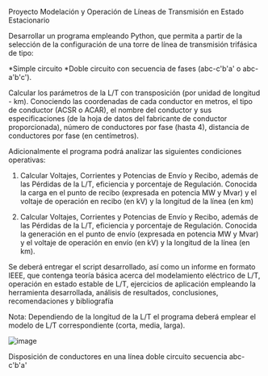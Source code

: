 Proyecto Modelación y Operación de Líneas de Transmisión en Estado Estacionario

Desarrollar un programa empleando Python, que permita a partir de la selección de la configuración de una torre de línea de transmisión trifásica de tipo: 

*Simple circuito
*Doble circuito con secuencia de fases (abc-c'b'a' o abc-a'b'c').

Calcular los parámetros de la L/T con transposición (por unidad de longitud - km). Conociendo
las coordenadas de cada conductor en metros, el tipo de conductor (ACSR o ACAR), el nombre 
del conductor y sus especificaciones (de la hoja de datos del fabricante de conductor 
proporcionada), número de conductores por fase (hasta 4), distancia de conductores por fase 
(en centímetros).

Adicionalmente el programa podrá analizar las siguientes condiciones operativas:

1. Calcular Voltajes, Corrientes y Potencias de Envío y Recibo, además de las Pérdidas de 
la L/T, eficiencia y porcentaje de Regulación. Conocida la carga en el punto de recibo 
(expresada en potencia MW y Mvar) y el voltaje de operación en recibo (en kV) y la 
longitud de la línea (en km)

3. Calcular Voltajes, Corrientes y Potencias de Envío y Recibo, además de las Pérdidas de 
la L/T, eficiencia y porcentaje de Regulación. Conocida la generación en el punto de 
envío (expresada en potencia MW y Mvar) y el voltaje de operación en envío (en kV) y 
la longitud de la línea (en km).

Se deberá entregar el script desarrollado, así como un informe en formato IEEE, que contenga 
teoría básica acerca del modelamiento eléctrico de L/T, operación en estado estable de L/T, 
ejercicios de aplicación empleando la herramienta desarrollada, análisis de resultados, 
conclusiones, recomendaciones y bibliografía

Nota: Dependiendo de la longitud de la L/T el programa deberá emplear el modelo de L/T 
correspondiente (corta, media, larga).


![image](https://github.com/KevsAndres/LINEAS_TRANSMISION_SEP/assets/144057823/7633b530-41b3-46e3-89d3-9da3fe3e321c)

Disposición de conductores en una línea doble circuito secuencia abc-c'b'a'
